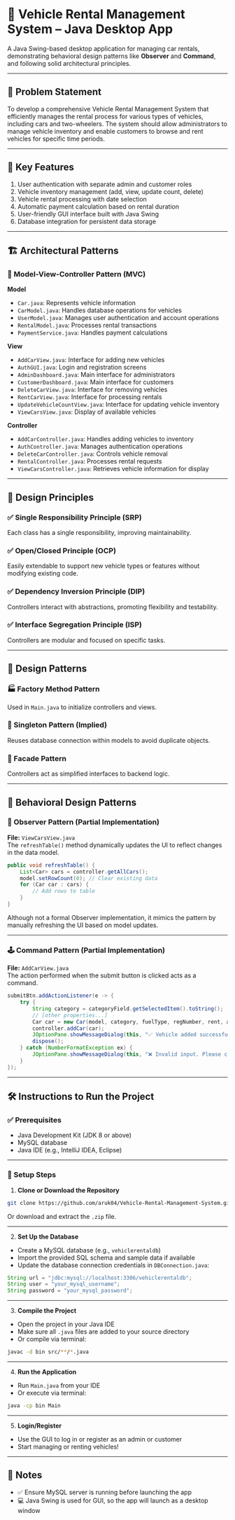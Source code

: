 # 🚗 Vehicle Rental Management System – Java Desktop App

A Java Swing-based desktop application for managing car rentals, demonstrating behavioral design patterns like **Observer** and **Command**, and following solid architectural principles.

---

## 📌 Problem Statement
To develop a comprehensive Vehicle Rental Management System that efficiently manages the rental process for various types of vehicles, including cars and two-wheelers. The system should allow administrators to manage vehicle inventory and enable customers to browse and rent vehicles for specific time periods.

---

## 🌟 Key Features
1. User authentication with separate admin and customer roles  
2. Vehicle inventory management (add, view, update count, delete)  
3. Vehicle rental processing with date selection  
4. Automatic payment calculation based on rental duration  
5. User-friendly GUI interface built with Java Swing  
6. Database integration for persistent data storage  

---

## 🏗️ Architectural Patterns

### 🎯 Model-View-Controller Pattern (MVC)

**Model**
- `Car.java`: Represents vehicle information  
- `CarModel.java`: Handles database operations for vehicles  
- `UserModel.java`: Manages user authentication and account operations  
- `RentalModel.java`: Processes rental transactions  
- `PaymentService.java`: Handles payment calculations  

**View**
- `AddCarView.java`: Interface for adding new vehicles  
- `AuthGUI.java`: Login and registration screens  
- `AdminDashboard.java`: Main interface for administrators  
- `CustomerDashboard.java`: Main interface for customers  
- `DeleteCarView.java`: Interface for removing vehicles  
- `RentCarView.java`: Interface for processing rentals  
- `UpdateVehicleCountView.java`: Interface for updating vehicle inventory  
- `ViewCarsView.java`: Display of available vehicles  

**Controller**
- `AddCarController.java`: Handles adding vehicles to inventory  
- `AuthController.java`: Manages authentication operations  
- `DeleteCarController.java`: Controls vehicle removal  
- `RentalController.java`: Processes rental requests  
- `ViewCarsController.java`: Retrieves vehicle information for display  

---

## 🧱 Design Principles

### ✅ Single Responsibility Principle (SRP)
Each class has a single responsibility, improving maintainability.

### ✅ Open/Closed Principle (OCP)
Easily extendable to support new vehicle types or features without modifying existing code.

### ✅ Dependency Inversion Principle (DIP)
Controllers interact with abstractions, promoting flexibility and testability.

### ✅ Interface Segregation Principle (ISP)
Controllers are modular and focused on specific tasks.

---

## 🧩 Design Patterns

### 🏭 Factory Method Pattern
Used in `Main.java` to initialize controllers and views.

### 🧍 Singleton Pattern (Implied)
Reuses database connection within models to avoid duplicate objects.

### 🧰 Facade Pattern
Controllers act as simplified interfaces to backend logic.

---

## 🧠 Behavioral Design Patterns

### 🔁 Observer Pattern (Partial Implementation)  
**File:** `ViewCarsView.java`  
The `refreshTable()` method dynamically updates the UI to reflect changes in the data model.

```java
public void refreshTable() {
    List<Car> cars = controller.getAllCars();
    model.setRowCount(0); // Clear existing data
    for (Car car : cars) {
        // Add rows to table
    }
}
```

Although not a formal Observer implementation, it mimics the pattern by manually refreshing the UI based on model updates.

---

### 🕹️ Command Pattern (Partial Implementation)  
**File:** `AddCarView.java`  
The action performed when the submit button is clicked acts as a command.

```java
submitBtn.addActionListener(e -> {
    try {
        String category = categoryField.getSelectedItem().toString();
        // [other properties...]
        Car car = new Car(model, category, fuelType, regNumber, rent, available, brand.isEmpty());
        controller.addCar(car);
        JOptionPane.showMessageDialog(this, "✅ Vehicle added successfully!");
        dispose();
    } catch (NumberFormatException ex) {
        JOptionPane.showMessageDialog(this, "❌ Invalid input. Please check numeric fields.");
    }
});
```

---

## 🛠️ Instructions to Run the Project

### ✅ Prerequisites
- Java Development Kit (JDK 8 or above)  
- MySQL database  
- Java IDE (e.g., IntelliJ IDEA, Eclipse)

---

### 🔧 Setup Steps

1. **Clone or Download the Repository**
```bash
git clone https://github.com/aruk04/Vehicle-Rental-Management-System.git
```
Or download and extract the `.zip` file.

---

2. **Set Up the Database**  
- Create a MySQL database (e.g., `vehiclerentaldb`)  
- Import the provided SQL schema and sample data if available  
- Update the database connection credentials in `DBConnection.java`:

```java
String url = "jdbc:mysql://localhost:3306/vehiclerentaldb";
String user = "your_mysql_username";
String password = "your_mysql_password";
```

---

3. **Compile the Project**
- Open the project in your Java IDE  
- Make sure all `.java` files are added to your source directory  
- Or compile via terminal:

```bash
javac -d bin src/**/*.java
```

---

4. **Run the Application**
- Run `Main.java` from your IDE  
- Or execute via terminal:

```bash
java -cp bin Main
```

---

5. **Login/Register**
- Use the GUI to log in or register as an admin or customer  
- Start managing or renting vehicles!

---

## 📝 Notes
- ✅ Ensure MySQL server is running before launching the app  
- 💻 Java Swing is used for GUI, so the app will launch as a desktop window  
